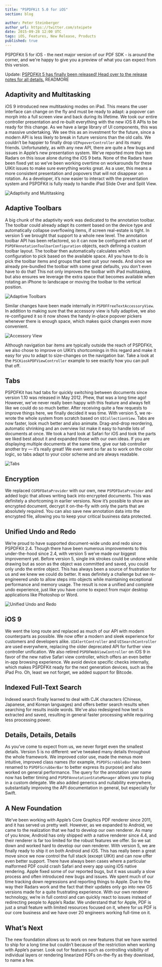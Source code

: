 ```yaml
---
title: "PSPDFKit 5.0 for iOS"
section: blog

author: Peter Steinberger
author_url: https://twitter.com/steipete
date: 2015-09-28 12:00 UTC
tags: iOS, Features, New Release, Products
published: true
---
```


PSPDFKit 5 for iOS - the next major version of our PDF SDK - is around the corner, and we're happy to give you a preview of what you can expect from this version.

Update: [PSPDFKit 5 has finally been released! Head over to the release notes for all details.](https://pspdfkit.com/changelog/ios/#5.0.0)
READMORE

## Adaptivity and Multitasking

iOS 9 introduced new multitasking modes on iPad. This means the user interface can change on the fly and must be ready to adapt: a popover can morph into a full screen view and back during its lifetime. We took our entire controller presentation and re-built everything with the new iOS 8 APIs to be ready for this change. As we have a large library of UI components, this was a massive undertaking. We see this as an investment for the future, since a modern API is less likely to break in future versions than the old calls. We couldn’t be happier to finally drop `UIPopoverController` and its many friends. Unfortunately, as with any new API, there are quite a few bugs and issues in Apple’s new presentation system. We’ve reported more than ten Radars on this issue alone during the iOS 9 beta. None of the Radars have been fixed yet so we’ve been working overtime on workarounds for these UIKit issues to make sure everything works great. As a user, this means a more consistent presentation and popovers that will not disappear on rotation. As a developer, it’s now easier to interact with the presentation system and PSPDFKit is fully ready to handle iPad Slide Over and Split View.

![Adaptivity and Multitasking](/images/blog/2015/pspdfkit-5-0/adaptivity-multitasking.gif)

## Adaptive Toolbars

A big chunk of the adaptivity work was dedicated to the annotation toolbar. The toolbar could already adapt its content based on the device type and automatically collapse overflowing items, if screen real-estate is tight. In version 5 we brought that support to a whole new level. The annotation toolbar API has been refactored, so it can now be configured with a set of `PSPDFAnnotationToolbarConfiguration` objects, each defining a custom toolbar layout. The toolbar then automatically calculates which configuration to pick based on the available space. All you have to do is pick the toolbar items and groups that best suit your needs. And since we already pre-bundled the toolbar with some great defaults, you don't even have to do that! This not only improves the toolbar with iPad multitasking, but also ensures we leverage the extra space that becomes available when rotating an iPhone to landscape or moving the toolbar to the vertical position.

![Adaptive Toolbars](/images/blog/2015/pspdfkit-5-0/adaptive-toolbars.gif)

Similar changes have been made internally in `PSPDFFreeTextAccessoryView`. In addition to making sure that the accessory view is fully adaptive, we also re-configured it so it now shows the handy in-place popover pickers whenever there is enough space, which makes quick changes even more convenient.

![Accessory View](/images/blog/2015/pspdfkit-5-0/accessory-view.png)

Although navigation bar items are typically outside the reach of PSPDFKit, we also chose to improve on UIKit’s shortcomings in this regard and make it easy for you to adapt to size-changes on the navigation bar. Take a look at the `PSCKioskPDFViewController` example to see exactly how you can pull that off.

## Tabs

PSPDFKit has had tabs for quickly switching between documents since version 1.10 was released in May 2012. Phew, that was a long time ago! However, we’ve never really been happy with this feature and always felt like we could do so much better. After receiving quite a few requests to improve things here, we finally decided it was time. With version 5, we re-wrote the whole system from scratch based on `UICollectionView`. Tabs are now faster, look much better and also animate. Drag-and-drop reordering, automatic shrinking and an overview list make it easy to handle lots of documents at once. We took a hard look at Safari for iOS and took the parts we liked best about it and expanded those with our own ideas. If you are displaying multiple documents at the same time, give our tab controller another try — it’s really great! We even went so far as to work on the color logic, so tabs adapt to your color scheme and are always readable.

![Tabs](/images/blog/2015/pspdfkit-5-0/tabs.gif)

## Encryption

We replaced `CGPDFDataProvider` with our own, new `PSPDFDataProvider` and added logic that allows writing back into encrypted documents. This was definitely a shortcoming in earlier versions. Now it’s possible to show an encrypted document, decrypt it on-the-fly with only the parts that are absolutely required. You can also save new annotation data into the encrypted file, allowing you to keep your critical business data protected.

## Unified Undo and Redo

We’re proud to have supported document-wide undo and redo since PSPDFKit 2.4. Though there have been numerous improvements to this under-the-hood since 2.4, with version 5 we’ve made our biggest improvement yet. Before version 5, single ink strokes could be undone while drawing but as soon as the object was committed and saved, you could only undo the entire object. This has always been a source of frustration for us and we knew we could do better. It was definitely a challenge but we re-engineered undo to allow steps into objects while maintaining exceptional performance and memory usage. The result is now a unified and complete undo experience, just like you have come to expect from major desktop applications like Photoshop or Word.

![Unified Undo and Redo](/images/blog/2015/pspdfkit-5-0/unified-undo-redo.gif)

## iOS 9

We went the long route and replaced as much of our API with modern counterparts as possible. We now offer a modern and sleek experience for customers and developers alike. `UIAlertController` and `UISearchController` are used everywhere, replacing the older deprecated API for further view controller unification. We also retired `PSPDFWebViewController` on iOS 9 in favor of the new native Safari view controller, which offers an even better in-app browsing experience. We avoid device specific checks internally, which makes PSPDFKit ready for the next generation devices, such as the iPad Pro. Oh, least we not forget, we added support for Bitcode.

## Indexed Full-Text Search

Indexed search finally learned to deal with CJK characters (Chinese, Japanese, and Korean languages) and offers better search results when searching for results inside words. We've also redesigned how text is extracted and saved, resulting in general faster processing while requiring less processing power.

## Details, Details, Details

As you’ve come to expect from us, we never forget even the smallest details. Version 5 is no different: we’ve tweaked many details throughout the whole framework. We improved color use, made the menus more intuitive, improved class names (for example, `PSPDFScrobbleBar` has been renamed to `PSPDFScrubberBar` to better express its purpose) and also worked on general performance. The query for the annotation user name now has better timing and `PSPDFAnnotationStateManager` allows you to plug in a custom delegate. We also added generics and nullability everywhere, substantially improving the API documentation in general, but especially for Swift.

## A New Foundation

We’ve been working with Apple’s Core Graphics PDF renderer since 2011, and it has served us pretty well. However, as we expanded to Android, we came to the realization that we had to develop our own renderer. As many of you know, Android has only shipped with a native renderer since 4.4, and their renderer is far too limited for the robust features we offer. So we sat down and worked hard to develop our own renderer. With version 5, we are finally ready to ship it on both Android and iOS. This has really been a great move since we now control the full stack (except UIKit) and can now offer even better support. There have always been cases where a particular malformed PDF could crash Safari and every app using iOS native rendering. Apple fixed some of our reported bugs, but it was usually a slow process and often introduced new bugs and issues. We spent much of our time tracking down regressions and reporting things to Apple. Due to the way their Radars work and the fact that their updates only go into new OS versions made for a quite frustrating experience. With our own renderer technology, we’re in full control and can quickly react to issues instead of redirecting people to Apple’s Radar. We understand that for Apple, PDF is just a small feature with limited resources focused on it, where for us PDF is our core business and we have over 20 engineers working full-time on it.

## What’s Next

The new foundation allows us to work on new features that we have wanted to ship for a long time but couldn’t because of the restriction when working with Apple’s parser. Look out for features such as controlling visibility of individual layers or rendering linearized PDFs on-the-fly as they download, to name a few.
